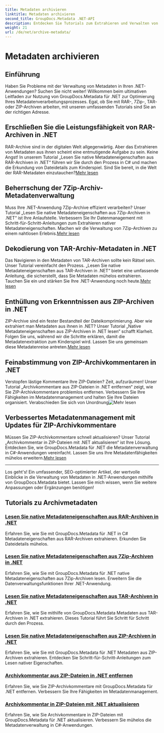 ```yaml
---
title: Metadaten archivieren
linktitle: Metadaten archivieren
second_title: GroupDocs.Metadata .NET-API
description: Entdecken Sie Tutorials zum Extrahieren und Verwalten von Metadateneigenschaften aus verschiedenen Archivformaten wie RAR, 7Zip, TAR und ZIP mit GroupDocs.Metadata für .NET.
weight: 21
url: /de/net/archive-metadata/
---
```


# Metadaten archivieren


## Einführung

Haben Sie Probleme mit der Verwaltung von Metadaten in Ihren .NET-Anwendungen? Suchen Sie nicht weiter! Willkommen beim ultimativen Leitfaden zur Nutzung von GroupDocs.Metadata für .NET zur Optimierung Ihres Metadatenverarbeitungsprozesses. Egal, ob Sie mit RAR-, 7Zip-, TAR- oder ZIP-Archiven arbeiten, mit unseren umfassenden Tutorials sind Sie an der richtigen Adresse.

## Erschließen Sie die Leistungsfähigkeit von RAR-Archiven in .NET

 RAR-Archive sind in der digitalen Welt allgegenwärtig. Aber das Extrahieren von Metadaten aus ihnen scheint eine entmutigende Aufgabe zu sein. Keine Angst! In unserem Tutorial „Lesen Sie native Metadateneigenschaften aus RAR-Archiven in .NET“ führen wir Sie durch den Prozess in C# und machen die Erkundung von Dateidetails zum Kinderspiel. Sind Sie bereit, in die Welt der RAR-Metadaten einzutauchen?[Mehr lesen](./read-native-metadata-rar-archives/)

## Beherrschung der 7Zip-Archiv-Metadatenverwaltung

Muss Ihre .NET-Anwendung 7Zip-Archive effizient verarbeiten? Unser Tutorial „Lesen Sie native Metadateneigenschaften aus 7Zip-Archiven in .NET“ ist Ihre Anlaufstelle. Verbessern Sie Ihr Datenmanagement mit Schritt-für-Schritt-Anleitungen zum Extrahieren nativer Metadateneigenschaften. Machen wir die Verwaltung von 7Zip-Archiven zu einem nahtlosen Erlebnis.[Mehr lesen](./read-native-metadata-7zip-archives/)

## Dekodierung von TAR-Archiv-Metadaten in .NET

 Das Navigieren in den Metadaten von TAR-Archiven sollte kein Rätsel sein. Unser Tutorial vereinfacht den Prozess. „Lesen Sie native Metadateneigenschaften aus TAR-Archiven in .NET“ bietet eine umfassende Anleitung, die sicherstellt, dass Sie Metadaten mühelos extrahieren. Tauchen Sie ein und stärken Sie Ihre .NET-Anwendung noch heute.[Mehr lesen](./read-native-metadata-tar-archives/)

## Enthüllung von Erkenntnissen aus ZIP-Archiven in .NET

ZIP-Archive sind ein fester Bestandteil der Dateikomprimierung. Aber wie extrahiert man Metadaten aus ihnen in .NET? Unser Tutorial „Native Metadateneigenschaften aus ZIP-Archiven in .NET lesen“ schafft Klarheit. Folgen Sie uns, während wir die Schritte erklären, damit die Metadatenextraktion zum Kinderspiel wird. Lassen Sie uns gemeinsam diese Metadatenreise antreten.[Mehr lesen](./read-native-metadata-zip-archives/)

## Feinabstimmung von ZIP-Archivkommentaren in .NET

 Verstopfen lästige Kommentare Ihre ZIP-Dateien? Zeit, aufzuräumen! Unser Tutorial „Archivkommentare aus ZIP-Dateien in .NET entfernen“ zeigt, wie Sie ZIP-Archivkommentare problemlos entfernen. Verbessern Sie Ihre Fähigkeiten im Metadatenmanagement und halten Sie Ihre Dateien organisiert. Verabschieden Sie sich von Unordnung![Mehr lesen](./remove-archive-comment-zip-files/)

## Verbessertes Metadatenmanagement mit Updates für ZIP-Archivkommentare

Müssen Sie ZIP-Archivkommentare schnell aktualisieren? Unser Tutorial „Archivkommentar in ZIP-Dateien mit .NET aktualisieren“ ist Ihre Lösung. Entdecken Sie, wie GroupDocs.Metadata für .NET die Metadatenverwaltung in C#-Anwendungen vereinfacht. Lassen Sie uns Ihre Metadatenfähigkeiten mühelos erweitern.[Mehr lesen](./update-archive-comment-zip-files/)

---

Los geht's! Ein umfassender, SEO-optimierter Artikel, der wertvolle Einblicke in die Verwaltung von Metadaten in .NET-Anwendungen mithilfe von GroupDocs.Metadata bietet. Lassen Sie mich wissen, wenn Sie weitere Anpassungen oder Ergänzungen benötigen!
## Tutorials zu Archivmetadaten
### [Lesen Sie native Metadateneigenschaften aus RAR-Archiven in .NET](./read-native-metadata-rar-archives/)
Erfahren Sie, wie Sie mit GroupDocs.Metadata für .NET in C# Metadateneigenschaften aus RAR-Archiven extrahieren. Erkunden Sie Dateidetails mühelos.
### [Lesen Sie native Metadateneigenschaften aus 7Zip-Archiven in .NET](./read-native-metadata-7zip-archives/)
Erfahren Sie, wie Sie mit GroupDocs.Metadata für .NET native Metadateneigenschaften aus 7Zip-Archiven lesen. Erweitern Sie die Datenverwaltungsfunktionen Ihrer .NET-Anwendung.
### [Lesen Sie native Metadateneigenschaften aus TAR-Archiven in .NET](./read-native-metadata-tar-archives/)
Erfahren Sie, wie Sie mithilfe von GroupDocs.Metadata Metadaten aus TAR-Archiven in .NET extrahieren. Dieses Tutorial führt Sie Schritt für Schritt durch den Prozess.
### [Lesen Sie native Metadateneigenschaften aus ZIP-Archiven in .NET](./read-native-metadata-zip-archives/)
Erfahren Sie, wie Sie mit GroupDocs.Metadata für .NET Metadaten aus ZIP-Archiven extrahieren. Entdecken Sie Schritt-für-Schritt-Anleitungen zum Lesen nativer Eigenschaften.
### [Archivkommentar aus ZIP-Dateien in .NET entfernen](./remove-archive-comment-zip-files/)
Erfahren Sie, wie Sie ZIP-Archivkommentare mit GroupDocs.Metadata für .NET entfernen. Verbessern Sie Ihre Fähigkeiten im Metadatenmanagement.
### [Archivkommentar in ZIP-Dateien mit .NET aktualisieren](./update-archive-comment-zip-files/)
Erfahren Sie, wie Sie Archivkommentare in ZIP-Dateien mit GroupDocs.Metadata für .NET aktualisieren. Verbessern Sie mühelos die Metadatenverwaltung in C#-Anwendungen.